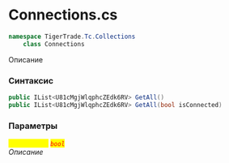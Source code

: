 
# Connections.cs
```csharp
namespace TigerTrade.Tc.Collections  
    class Connections
```

Описание

### Синтаксис
```csharp
public IList<U81cMgjWlqphcZEdk6RV> GetAll()
public IList<U81cMgjWlqphcZEdk6RV> GetAll(bool isConnected)
```

### Параметры  
<mark style="color:yellow;">`isConnected`</mark> <mark style="color:red;">*`bool`*</mark>  
 *Описание*  
  

                    
                    